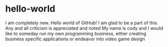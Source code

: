 # hello-world
I am completely new. Hello world of GitHub! I am glad to be a part of this. Any and all criticism is appreciated and noted
My name is cody and I would like to someday run my own programming business, either creating business specific applications or endeavor into video game design
